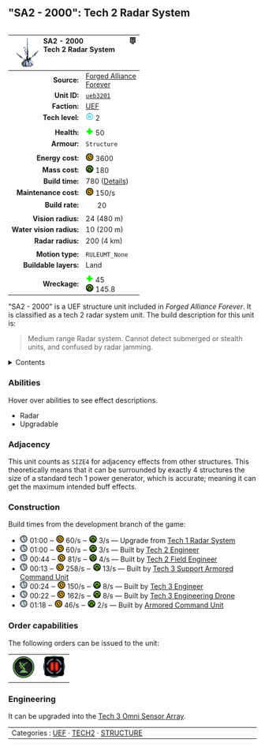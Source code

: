 "SA2 - 2000": Tech 2 Radar System
----
<table align="right">
    <thead>
        <tr>
            <th align="left" colspan="2">
                <img align="left" src="icons/units/UEB3201_icon.png" title="SA2 - 2000 unit icon" /><img align="right" src="icons/strategicicons/icon_structure2_intel_rest.png" title="icon_structure2_intel" />SA2 - 2000<br />Tech 2 Radar System
            </th>
        </tr>
    </thead>
    <tbody>
        <tr>
            <td align="right"><strong>Source:</strong></td>
            <td><a href="Forged Alliance Forever">Forged Alliance<br />Forever</a></td>
        </tr>
        <tr>
            <td align="right"><strong>Unit ID:</strong></td>
            <td><a href="https://github.com/FAForever/fa/D:/faf-development/fa/units/UEB3201/UEB3201_unit.bp"><code>ueb3201</code></a></td>
        </tr>
        <tr>
            <td align="right"><strong>Faction:</strong></td>
            <td><a href="_categories.UEF">UEF</a></td>
        </tr>
        <tr>
            <td align="right"><strong>Tech level:</strong></td>
            <td><img src="icons/T2.png" title="Tech 2" /> 2</td>
        </tr>
        <tr><td align="center" colspan="2"></td></tr>
        <tr>
            <td align="right"><strong>Health:</strong></td>
            <td><img src="icons/health.png" title="Health" /> 50</td>
        </tr>
        <tr>
            <td align="right"><strong>Armour:</strong></td>
            <td><code>Structure</code></td>
        </tr>
        <tr><td align="center" colspan="2"></td></tr>
        <tr>
            <td align="right"><strong>Energy cost:</strong></td>
            <td><img src="icons/energy.png" title="Energy" /> 3600</td>
        </tr>
        <tr>
            <td align="right"><strong>Mass cost:</strong></td>
            <td><img src="icons/mass.png" title="Mass" /> 180</td>
        </tr>
        <tr>
            <td align="right"><strong>Build time:</strong></td>
            <td>780 (<a href="#construction">Details</a>)</td>
        </tr>
        <tr>
            <td align="right"><strong>Maintenance cost:</strong></td>
            <td><img src="icons/energy.png" title="Energy" /> 150/s</td>
        </tr>
        <tr>
            <td align="right"><strong>Build rate:</strong></td>
            <td><img src="icons/build.png" title="Build" /> 20</td>
        </tr>
        <tr><td align="center" colspan="2"></td></tr>
        <tr>
            <td align="right"><strong>Vision radius:</strong></td>
            <td> <span title="0.48 km, 0.30 mi">24 (480 m)</span></td>
        </tr>
        <tr>
            <td align="right"><strong>Water vision radius:</strong></td>
            <td> <span title="0.20 km, 0.12 mi">10 (200 m)</span></td>
        </tr>
        <tr>
            <td align="right"><strong>Radar radius:</strong></td>
            <td> <span title="4000 m, 2.49 mi">200 (4 km)</span></td>
        </tr>
        <tr><td align="center" colspan="2"></td></tr>
        <tr>
            <td align="right"><strong>Motion type:</strong></td>
            <td><code>RULEUMT_None</code></td>
        </tr>
        <tr>
            <td align="right"><strong>Buildable layers:</strong></td>
            <td>Land</td>
        </tr>
        <tr><td align="center" colspan="2"></td></tr>
        <tr>
            <td align="right"><strong>Wreckage:</strong></td>
            <td><img src="icons/health.png" title="Health" /> 45<br /><img src="icons/mass.png" title="Mass" /> 145.8</td>
        </tr>
    </tbody>
</table>

"SA2 - 2000" is a UEF structure unit included in *Forged Alliance Forever*.
It is classified as a tech 2 radar system unit.
The build description for this unit is:

<blockquote>Medium range Radar system. Cannot detect submerged or stealth units, and confused by radar jamming.</blockquote>

<details>
<summary>Contents</summary>

1. – <a href="#abilities">Abilities</a>
2. – <a href="#adjacency">Adjacency</a>
3. – <a href="#construction">Construction</a>
4. – <a href="#order-capabilities">Order capabilities</a>
5. – <a href="#engineering">Engineering</a>
</details>

### Abilities
Hover over abilities to see effect descriptions.

* <span title="Can see blips of units not seen by vision that are on or above water">Radar</span>
* <span title="Can build a unit to replace itself">Upgradable</span>

### Adjacency
This unit counts as `SIZE4` for adjacency effects from other structures. This theoretically means that it can be surrounded by exactly 4 structures the size of a standard tech 1 power generator, which is accurate; meaning it can get the maximum intended buff effects. 

### Construction
Build times from the development branch of the game:
* <img src="icons/time.png" title="Time" /> 01:00 ‒ <img src="icons/energy.png" title="Energy" /> 60/s ‒ <img src="icons/mass.png" title="Mass" /> 3/s — Upgrade from <a href="UEB3101">Tech 1 Radar System</a>
* <img src="icons/time.png" title="Time" /> 01:00 ‒ <img src="icons/energy.png" title="Energy" /> 60/s ‒ <img src="icons/mass.png" title="Mass" /> 3/s — Built by <a href="UEL0208">Tech 2 Engineer</a>
* <img src="icons/time.png" title="Time" /> 00:44 ‒ <img src="icons/energy.png" title="Energy" /> 81/s ‒ <img src="icons/mass.png" title="Mass" /> 4/s — Built by <a href="XEL0209">Tech 2 Field Engineer</a>
* <img src="icons/time.png" title="Time" /> 00:13 ‒ <img src="icons/energy.png" title="Energy" /> 258/s ‒ <img src="icons/mass.png" title="Mass" /> 13/s — Built by <a href="UEL0301">Tech 3 Support Armored Command Unit</a>
* <img src="icons/time.png" title="Time" /> 00:24 ‒ <img src="icons/energy.png" title="Energy" /> 150/s ‒ <img src="icons/mass.png" title="Mass" /> 8/s — Built by <a href="UEL0309">Tech 3 Engineer</a>
* <img src="icons/time.png" title="Time" /> 00:22 ‒ <img src="icons/energy.png" title="Energy" /> 162/s ‒ <img src="icons/mass.png" title="Mass" /> 8/s — Built by <a href="UEA0003">Tech 3 Engineering Drone</a>
* <img src="icons/time.png" title="Time" /> 01:18 ‒ <img src="icons/energy.png" title="Energy" /> 46/s ‒ <img src="icons/mass.png" title="Mass" /> 2/s — Built by <a href="UEL0001">Armored Command Unit</a>

### Order capabilities
The following orders can be issued to the unit:
<table>
<td><img float="left" src="icons/orders/radar.png" title="Radar Toggle
Turn the selection units radar on/off" /></td>
<td><img float="left" src="icons/orders/pause.png" title="Pause Construction
Pause/unpause current construction order" /></td>
</table>

### Engineering
It can be upgraded into the <a href="UEB3104">Tech 3 Omni Sensor Array</a>.


<table align="center">
<td width="1215px">Categories : 
<a href="_categories.UEF">UEF</a> · 
<a href="_categories.TECH2">TECH2</a> · 
<a href="_categories.STRUCTURE">STRUCTURE</a></td>
</table>

